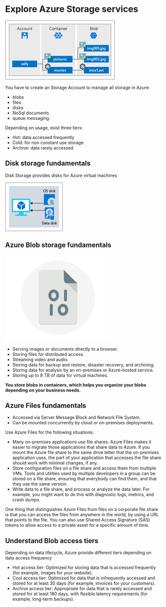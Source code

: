 # Explore Azure Storage services

![](images/2022-05-04-14-39-35.png)

You have to create an Storage Account to manage all storage in Azure:

- blobs
- files
- disks
- NoSql documents
- queue messaging.

Depending on usage, exist three tiers:

- Hot: data accessed frequently
- Cold: for non constant use storage
- Archive: data rarely accessed

## Disk storage fundamentals

Disk Storage provides disks for Azure virtual machines

![Disk storage fundamentals](images/2022-05-04-14-50-13.png)

## Azure Blob storage fundamentals

![Blob](images/2022-05-04-14-59-53.png)

- Serving images or documents directly to a browser.
- Storing files for distributed access.
- Streaming video and audio.
- Storing data for backup and restore, disaster recovery, and archiving.
- Storing data for analysis by an on-premises or Azure-hosted service.
- Storing up to 8 TB of data for virtual machines.

**You store blobs in containers, which helps you organize your blobs depending on your business needs.**

## Azure Files fundamentals

- Accessed via Server Message Block and Network File System.
- Can be mounted concurrently by cloud or on-premises deployments.

Use Azure Files for the following situations:

- Many on-premises applications use file shares. Azure Files makes it easier to migrate those applications that share data to Azure. If you mount the Azure file share to the same drive letter that the on-premises application uses, the part of your application that accesses the file share should work with minimal changes, if any.
- Store configuration files on a file share and access them from multiple VMs. Tools and utilities used by multiple developers in a group can be stored on a file share, ensuring that everybody can find them, and that they use the same version.
- Write data to a file share, and process or analyze the data later. For example, you might want to do this with diagnostic logs, metrics, and crash dumps.

One thing that distinguishes Azure Files from files on a corporate file share is that you can access the files from anywhere in the world, by using a URL that points to the file. You can also use Shared Access Signature (SAS) tokens to allow access to a private asset for a specific amount of time.

## Understand Blob access tiers

Depending on data lifecycle, Azure provide different tiers depending on data access frequency

- Hot access tier: Optimized for storing data that is accessed frequently (for example, images for your website).
- Cool access tier: Optimized for data that is infrequently accessed and stored for at least 30 days (for example, invoices for your customers).
- Archive access tier: Appropriate for data that is rarely accessed and stored for at least 180 days, with flexible latency requirements (for example, long-term backups).

